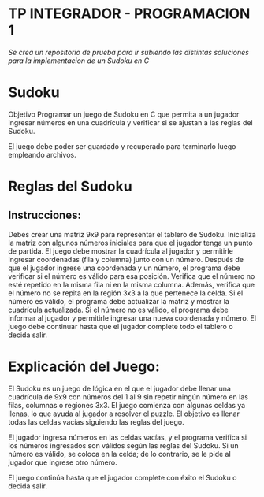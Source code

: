 
# TP INTEGRADOR - PROGRAMACION 1



*Se crea un repositorio de prueba para ir subiendo las distintas soluciones para la implementacion de un Sudoku en C*

# Sudoku

Objetivo
Programar un juego de Sudoku en C que permita a un jugador ingresar números en una cuadrícula y verificar si se ajustan a las reglas del Sudoku.

El juego debe poder ser guardado y recuperado para terminarlo luego empleando archivos.

# Reglas del Sudoku

## Instrucciones:
Debes crear una matriz 9x9 para representar el tablero de Sudoku. Inicializa la matriz con algunos números iniciales para que el jugador tenga un punto de partida.
El juego debe mostrar la cuadrícula al jugador y permitirle ingresar coordenadas (fila y columna) junto con un número.
Después de que el jugador ingrese una coordenada y un número, el programa debe verificar si el número es válido para esa posición. Verifica que el número no esté repetido en la misma fila ni en la misma columna. Además, verifica que el número no se repita en la región 3x3 a la que pertenece la celda.
Si el número es válido, el programa debe actualizar la matriz y mostrar la cuadrícula actualizada.
Si el número no es válido, el programa debe informar al jugador y permitirle ingresar una nueva coordenada y número.
El juego debe continuar hasta que el jugador complete todo el tablero o decida salir.

# Explicación del Juego:
El Sudoku es un juego de lógica en el que el jugador debe llenar una cuadrícula de 9x9 con números del 1 al 9 sin repetir ningún número en las filas, columnas o regiones 3x3. El juego comienza con algunas celdas ya llenas, lo que ayuda al jugador a resolver el puzzle. El objetivo es llenar todas las celdas vacías siguiendo las reglas del juego.

El jugador ingresa números en las celdas vacías, y el programa verifica si los números ingresados son válidos según las reglas del Sudoku. Si un número es válido, se coloca en la celda; de lo contrario, se le pide al jugador que ingrese otro número.

El juego continúa hasta que el jugador complete con éxito el Sudoku o decida salir.

